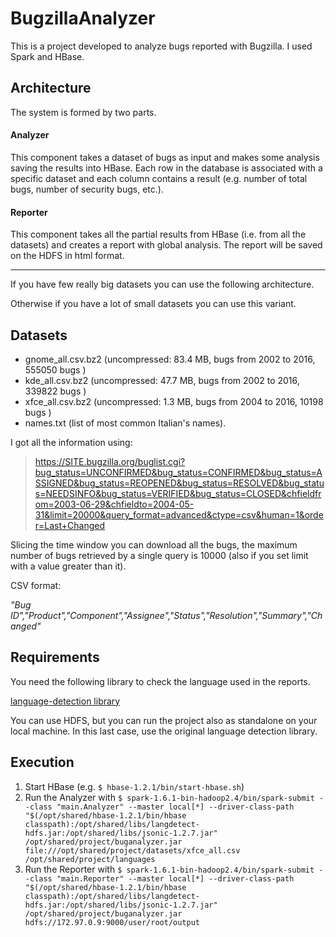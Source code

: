 # BugzillaAnalyzer

This is a project developed to analyze bugs reported with Bugzilla. I used Spark and HBase.

## Architecture

The system is formed by two parts.

#### Analyzer

This component takes a dataset of bugs as input and makes some analysis saving the results into HBase. Each row in the database is associated with a specific dataset and each column contains a result (e.g. number of total bugs, number of security bugs, etc.).

#### Reporter

This component takes all the partial results from HBase (i.e. from all the datasets) and creates a report with global analysis. The report will be saved on the HDFS in html format.

------------

If you have few really big datasets you can use the following architecture.

Otherwise if you have a lot of small datasets you can use this variant.


## Datasets

* gnome_all.csv.bz2 (uncompressed: 83.4 MB, bugs from 2002 to 2016, 555050 bugs )
* kde_all.csv.bz2 (uncompressed: 47.7 MB, bugs from 2002 to 2016, 339822 bugs )
* xfce_all.csv.bz2 (uncompressed: 1.3 MB, bugs from 2004 to 2016, 10198 bugs )
* names.txt (list of most common Italian's names).

I got all the information using:

> https://SITE.bugzilla.org/buglist.cgi?bug_status=UNCONFIRMED&bug_status=CONFIRMED&bug_status=ASSIGNED&bug_status=REOPENED&bug_status=RESOLVED&bug_status=NEEDSINFO&bug_status=VERIFIED&bug_status=CLOSED&chfieldfrom=2003-06-29&chfieldto=2004-05-31&limit=20000&query_format=advanced&ctype=csv&human=1&order=Last+Changed

Slicing the time window you can download all the bugs, the maximum number of bugs retrieved by a single query is 10000 (also if you set limit with a value greater than it).

CSV format:

*"Bug ID","Product","Component","Assignee","Status","Resolution","Summary","Changed"*

## Requirements

You need the following library to check the language used in the reports.

[language-detection library](https://github.com/echo-devim/language-detection)

You can use HDFS, but you can run the project also as standalone on your local machine. In this last case, use the original language detection library.

## Execution

1. Start HBase (e.g. `$ hbase-1.2.1/bin/start-hbase.sh`)
2. Run the Analyzer with `$ spark-1.6.1-bin-hadoop2.4/bin/spark-submit --class "main.Analyzer" --master local[*] --driver-class-path "$(/opt/shared/hbase-1.2.1/bin/hbase classpath):/opt/shared/libs/langdetect-hdfs.jar:/opt/shared/libs/jsonic-1.2.7.jar" /opt/shared/project/buganalyzer.jar file:///opt/shared/project/datasets/xfce_all.csv /opt/shared/project/languages`
3. Run the Reporter with `$ spark-1.6.1-bin-hadoop2.4/bin/spark-submit --class "main.Reporter" --master local[*] --driver-class-path "$(/opt/shared/hbase-1.2.1/bin/hbase classpath):/opt/shared/libs/langdetect-hdfs.jar:/opt/shared/libs/jsonic-1.2.7.jar" /opt/shared/project/buganalyzer.jar hdfs://172.97.0.9:9000/user/root/output`
